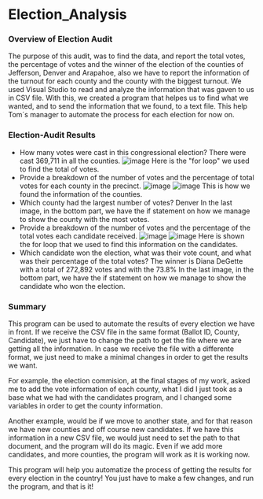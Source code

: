 # Election_Analysis

### Overview of Election Audit 
The purpose of this audit, was to find the data, and report the total votes, the percentage of votes and the winner of the election of the counties of Jefferson, Denver and Arapahoe, also we have to report the information of the turnout for each county and the county with the biggest turnout. We used Visual Studio to read and analyze the information that was gaven to us in CSV file. With this, we created a program that helpes us to find what we wanted, and to send the information that we found, to a text file. This help Tom´s manager to automate the process for each election for now on. 

### Election-Audit Results
- How many votes were cast in this congressional election? There were cast 369,711 in all the counties. 
  ![image](https://user-images.githubusercontent.com/113566508/195477255-0bdd4a2a-8fdc-4228-9588-cac03f90da72.png)
  Here is the "for loop" we used to find the total of votes. 
- Provide a breakdown of the number of votes and the percentage of total votes for each county in the precinct. 
  ![image](https://user-images.githubusercontent.com/113566508/195477427-8ef5ee96-6dc2-4543-94b9-5bc5f493df6d.png)
  ![image](https://user-images.githubusercontent.com/113566508/195477565-7f616e6c-ba7a-4f7f-8481-7d615418f50b.png)
  This is how we found the information of the counties.
- Which county had the largest number of votes? Denver
  In the last image, in the bottom part, we have the if statement on how we manage to show the county with the most votes. 
- Provide a breakdown of the number of votes and the percentage of the total votes each candidate received.
  ![image](https://user-images.githubusercontent.com/113566508/195477799-9fdbb6da-e453-4708-847d-a326cef9cb0b.png)
  ![image](https://user-images.githubusercontent.com/113566508/195477860-dd770510-4bf9-4c7b-a72d-4f387a55a7b5.png)
  Here is shown the for loop that we used to find this information on the candidates. 
- Which candidate won the election, what was their vote count, and what was their percentage of the total votes? The winner is Diana DeGette with a total of 272,892 votes and with the 73.8%
  In the last image, in the bottom part, we have the if statement on how we manage to show the candidate who won the election.
  
 ### Summary 
 This program can be used to automate the results of every election we have in front. If we receive the CSV file in the same format (Ballot ID, County, Candidate), we just have to change the path to get the file where we are getting all the information. In case we receive the file with a differente format, we just need to make a minimal changes in order to get the results we want. 
 
 For example, the election commision, at the final stages of my work, asked me to add the vote information of each county, what I did I just took as a base what we had with the candidates program, and I changed some variables in order to get the county information. 
 
 Another example, would be if we move to another state, and for that reason we have new counties and off course new candidates. If we have this information in a new CSV file, we would just need to set the path to that document, and the program will do its magic. Even if we add more candidates, and more counties, the program will work as it is working now. 
 
 This program will help you automatize the process of getting the results for every election in the country! You just have to make a few changes, and run the program, and that is it! 
 
 

  
  
  



